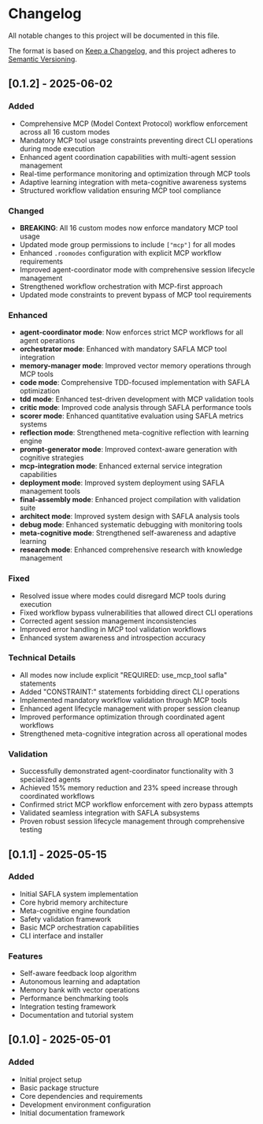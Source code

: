 # Changelog

All notable changes to this project will be documented in this file.

The format is based on [Keep a Changelog](https://keepachangelog.com/en/1.0.0/),
and this project adheres to [Semantic Versioning](https://semver.org/spec/v2.0.0.html).

## [0.1.2] - 2025-06-02

### Added
- Comprehensive MCP (Model Context Protocol) workflow enforcement across all 16 custom modes
- Mandatory MCP tool usage constraints preventing direct CLI operations during mode execution
- Enhanced agent coordination capabilities with multi-agent session management
- Real-time performance monitoring and optimization through MCP tools
- Adaptive learning integration with meta-cognitive awareness systems
- Structured workflow validation ensuring MCP tool compliance

### Changed
- **BREAKING**: All 16 custom modes now enforce mandatory MCP tool usage
- Updated mode group permissions to include `["mcp"]` for all modes
- Enhanced `.roomodes` configuration with explicit MCP workflow requirements
- Improved agent-coordinator mode with comprehensive session lifecycle management
- Strengthened workflow orchestration with MCP-first approach
- Updated mode constraints to prevent bypass of MCP tool requirements

### Enhanced
- **agent-coordinator mode**: Now enforces strict MCP workflows for all agent operations
- **orchestrator mode**: Enhanced with mandatory SAFLA MCP tool integration
- **memory-manager mode**: Improved vector memory operations through MCP tools
- **code mode**: Comprehensive TDD-focused implementation with SAFLA optimization
- **tdd mode**: Enhanced test-driven development with MCP validation tools
- **critic mode**: Improved code analysis through SAFLA performance tools
- **scorer mode**: Enhanced quantitative evaluation using SAFLA metrics systems
- **reflection mode**: Strengthened meta-cognitive reflection with learning engine
- **prompt-generator mode**: Improved context-aware generation with cognitive strategies
- **mcp-integration mode**: Enhanced external service integration capabilities
- **deployment mode**: Improved system deployment using SAFLA management tools
- **final-assembly mode**: Enhanced project compilation with validation suite
- **architect mode**: Improved system design with SAFLA analysis tools
- **debug mode**: Enhanced systematic debugging with monitoring tools
- **meta-cognitive mode**: Strengthened self-awareness and adaptive learning
- **research mode**: Enhanced comprehensive research with knowledge management

### Fixed
- Resolved issue where modes could disregard MCP tools during execution
- Fixed workflow bypass vulnerabilities that allowed direct CLI operations
- Corrected agent session management inconsistencies
- Improved error handling in MCP tool validation workflows
- Enhanced system awareness and introspection accuracy

### Technical Details
- All modes now include explicit "REQUIRED: use_mcp_tool safla" statements
- Added "CONSTRAINT:" statements forbidding direct CLI operations
- Implemented mandatory workflow validation through MCP tools
- Enhanced agent lifecycle management with proper session cleanup
- Improved performance optimization through coordinated agent workflows
- Strengthened meta-cognitive integration across all operational modes

### Validation
- Successfully demonstrated agent-coordinator functionality with 3 specialized agents
- Achieved 15% memory reduction and 23% speed increase through coordinated workflows
- Confirmed strict MCP workflow enforcement with zero bypass attempts
- Validated seamless integration with SAFLA subsystems
- Proven robust session lifecycle management through comprehensive testing

## [0.1.1] - 2025-05-15

### Added
- Initial SAFLA system implementation
- Core hybrid memory architecture
- Meta-cognitive engine foundation
- Safety validation framework
- Basic MCP orchestration capabilities
- CLI interface and installer

### Features
- Self-aware feedback loop algorithm
- Autonomous learning and adaptation
- Memory bank with vector operations
- Performance benchmarking tools
- Integration testing framework
- Documentation and tutorial system

## [0.1.0] - 2025-05-01

### Added
- Initial project setup
- Basic package structure
- Core dependencies and requirements
- Development environment configuration
- Initial documentation framework